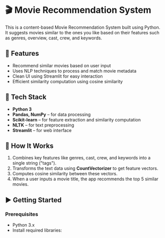 # 🎬 Movie Recommendation System

This is a content-based Movie Recommendation System built using Python. It suggests movies similar to the ones you like based on their features such as genres, overview, cast, crew, and keywords.

## 🚀 Features

- Recommend similar movies based on user input
- Uses NLP techniques to process and match movie metadata
- Clean UI using Streamlit for easy interaction
- Efficient similarity computation using cosine similarity

## 🧰 Tech Stack

- **Python 3**
- **Pandas, NumPy** – for data processing
- **Scikit-learn** – for feature extraction and similarity computation
- **NLTK** – for text preprocessing
- **Streamlit** – for web interface


## 🧠 How It Works

1. Combines key features like genres, cast, crew, and keywords into a single string ("tags").
2. Transforms the text data using **CountVectorizer** to get feature vectors.
3. Computes cosine similarity between these vectors.
4. When a user inputs a movie title, the app recommends the top 5 similar movies.

## ▶️ Getting Started

### Prerequisites

- Python 3.x
- Install required libraries:

